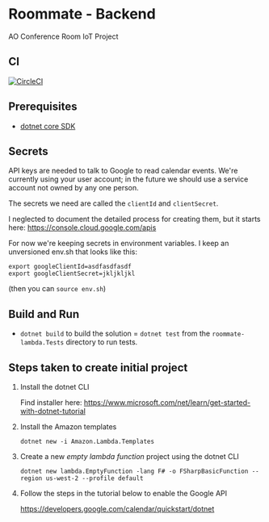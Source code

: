 # Roommate - Backend
AO Conference Room IoT Project

## CI
[![CircleCI](https://circleci.com/gh/atomicobject/roommate-lambda.svg?style=svg)](https://circleci.com/gh/atomicobject/roommate-lambda)

## Prerequisites

- [dotnet core SDK](https://www.microsoft.com/net/download)

## Secrets
API keys are needed to talk to Google to read calendar events. We're currently using your user account; in the future we should use a service account not owned by any one person.

The secrets we need are called the `clientId` and `clientSecret`.

I neglected to document the detailed process for creating them, but it starts here:
https://console.cloud.google.com/apis

For now we're keeping secrets in environment variables. I keep an unversioned env.sh that looks like this:

```
export googleClientId=asdfasdfasdf
export googleClientSecret=jkljkljkl
```

(then you can `source env.sh`)

## Build and Run
- `dotnet build` to build the solution
= `dotnet test` from the `roommate-lambda.Tests` directory to run tests.

## Steps taken to create initial project

1. Install the dotnet CLI

    Find installer here: https://www.microsoft.com/net/learn/get-started-with-dotnet-tutorial

2. Install the Amazon templates 

    `dotnet new -i Amazon.Lambda.Templates`

3. Create a new _empty lambda function_ project using the dotnet CLI

    `dotnet new lambda.EmptyFunction -lang F# -o FSharpBasicFunction --region us-west-2 --profile default`
    
4. Follow the steps in the tutorial below to enable the Google API

    https://developers.google.com/calendar/quickstart/dotnet

